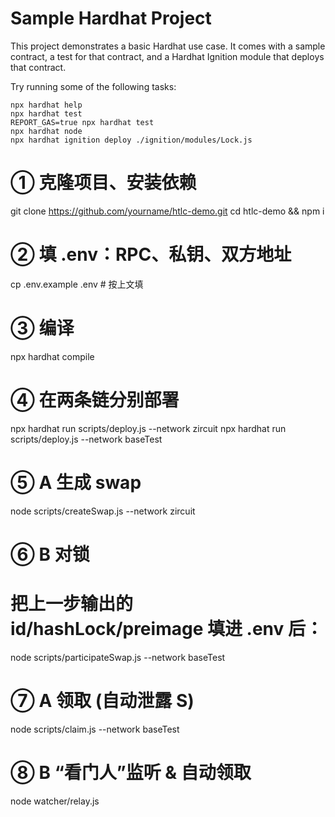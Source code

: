 # Sample Hardhat Project

This project demonstrates a basic Hardhat use case. It comes with a sample contract, a test for that contract, and a Hardhat Ignition module that deploys that contract.

Try running some of the following tasks:

```shell
npx hardhat help
npx hardhat test
REPORT_GAS=true npx hardhat test
npx hardhat node
npx hardhat ignition deploy ./ignition/modules/Lock.js
```



# ① 克隆项目、安装依赖
git clone https://github.com/yourname/htlc-demo.git
cd htlc-demo && npm i

# ② 填 .env：RPC、私钥、双方地址
cp .env.example .env   # 按上文填

# ③ 编译
npx hardhat compile

# ④ 在两条链分别部署
npx hardhat run scripts/deploy.js --network zircuit
npx hardhat run scripts/deploy.js --network baseTest

# ⑤ A 生成 swap
node scripts/createSwap.js --network zircuit

# ⑥ B 对锁
# 把上一步输出的 id/hashLock/preimage 填进 .env 后：
node scripts/participateSwap.js --network baseTest

# ⑦ A 领取 (自动泄露 S)
node scripts/claim.js --network baseTest

# ⑧ B “看门人”监听 & 自动领取
node watcher/relay.js
